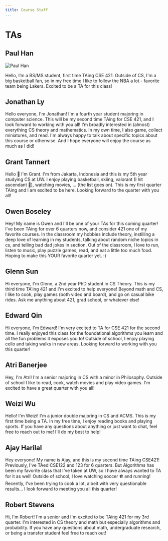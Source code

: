 ```yaml
---
title: Course Staff
...
```



# TAs



## Paul Han

![Paul Han](files/photos/paulh.png)

Hello, I’m a BS/MS student, first time TAing CSE 421. Outside of CS, I'm a big basketball fan, so in my free time I like to follow the NBA a lot - favorite team being Lakers. Excited to be a TA for this class!

## Jonathan Ly

Hello everyone, I'm Jonathan! I'm a fourth year student majoring in computer science. This will be my second time TAing for CSE 421, and I look forward to working with you all! I'm broadly interested in (almost) everything CS theory and mathematics. In my own time, I also game, collect miniatures, and read. I'm always happy to talk about specific topics about this course or otherwise. And I hope everyone will enjoy the course as much as I did!

## Grant Tannert

Hello 👋 I'm Grant. I'm from Jakarta, Indonesia and this is my 5th year studying CS at UW. I enjoy playing basketball, skiing, valorant (I hit ascendant 😤), watching movies, ... (the list goes on). This is my first quarter TAing and I am excited to be here. Looking forward to the quarter with you all!

## Owen Boseley

Hey! My name is Owen and I'll be one of your TAs for this coming quarter! I've been TAing for over 6 quarters now, and consider 421 one of my favorite courses. In the classroom my hobbies include theory, instilling a deep love of learning in my students, talking about random niche topics in cs, and telling bad dad jokes in section. Out of the classroom, I love to run, listen to music, play puzzle games, read, and eat a little too much food. Hoping to make this YOUR favorite quarter yet. :)

## Glenn Sun

Hi everyone, I'm Glenn, a 2nd year PhD student in CS Theory. This is my third time TA'ing 421 and I'm excited to help everyone! Beyond math and CS, I like to cook, play games (both video and board), and go on casual bike rides. Ask me anything about 421, grad school, or whatever else!

## Edward Qin

Hi everyone, I'm Edward! I'm very excited to TA for CSE 421 for the second time. I really enjoyed this class for the foundational algorithms you learn and all the fun problems it exposes you to! Outside of school, I enjoy playing cello and taking walks in new areas. Looking forward to working with you this quarter!

## Atri Banerjee

Hey, I'm Atri! I'm a senior majoring in CS with a minor in Philosophy. Outside of school I like to read, cook, watch movies and play video games. I'm excited to have a great quarter with you all!

## Weizi Wu

Hello! I'm Weizi! I'm a junior double majoring in CS and ACMS. This is my first time being a TA. In my free time, I enjoy reading books and playing sports. If you have any questions about anything or just want to chat, feel free to reach out to me! I'll do my best to help!

## Ajay Harilal

Hey everyone! My name is Ajay, and this is my second time TAing CSE421! Previously, I've TAed CSE122 and 123 for 6 quarters. But Algorithms has been my favorite class that I've taken at UW, so I have always wanted to TA for it as well! Outside of school, I love watching soccer ⚽ and running! Recently, I've been trying to cook a lot, albeit with very questionable results... I look forward to meeting you all this quarter!

## Robert Stevens

Hi, I'm Robert! I'm a senior and I'm excited to be TAing 421 for my 3rd quarter. I'm interested in CS theory and math but especially algorithms and probability. If you have any questions about math, undergraduate research, or being a transfer student feel free to reach out!
